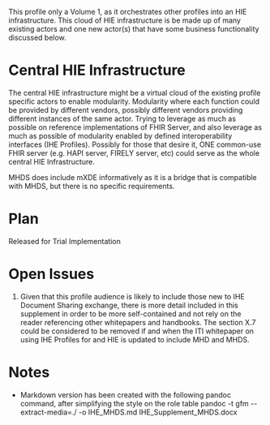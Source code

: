 This profile only a Volume 1, as it orchestrates other profiles into an HIE infrastructure.   This cloud of HIE infrastructure is be made up of many existing actors and one new actor(s) that have some business functionality discussed below. 

# Central HIE Infrastructure 
The central HIE infrastructure might be a virtual cloud of the existing profile specific actors to enable modularity. Modularity where each function could be provided by different vendors, possibly different vendors providing different instances of the same actor. Trying to leverage as much as possible on reference implementations of FHIR Server, and also leverage as much as possible of modularity enabled by defined interoperability interfaces (IHE Profiles). Possibly for those that desire it, ONE common-use FHIR server (e.g. HAPI server, FIRELY server, etc) could serve as the whole central HIE Infrastructure. 

MHDS does include mXDE informatively as it is a bridge that is compatible with MHDS, but there is no specific requirements.

# Plan
Released for Trial Implementation

# Open Issues

1. Given that this profile audience is likely to include those new to IHE Document Sharing exchange, there is more detail included in this supplement in order to be more self-contained and not rely on the reader referencing other whitepapers and handbooks. The section X.7 could be considered to be removed if and when the ITI whitepaper on using IHE Profiles for and HIE is updated to include MHD and MHDS.

# Notes
* Markdown version has been created with the following pandoc command, after simplifying the style on the role table
  pandoc -t gfm --extract-media=./ -o IHE_MHDS.md IHE_Supplement_MHDS.docx
  